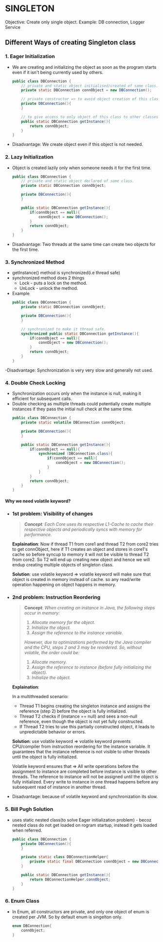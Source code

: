 # SINGLETON

Objective: Create only single object.
Example: DB connection, Logger Service

## Different Ways of creating Singleton class

### 1. Eager Initialization

- We are creating and initializing the object as soon as the program starts even if it isn't being currently used by others.

    ```java
    public class DBConnection {
        // private and static object initialised/created of same class.
        private static DBConnection connObject = new DBConnection();

        // private constructor => to avoid object creation of this class.
        private DBConnection(){
        }

        // to give access to only object of this class to other classes.
        public static DBConnection getInstance(){
            return connObject;
        }
    }
    ```

- Disadvantage: We create object even if this object is not needed.

### 2. Lazy Initialization

- Object is created lazily only when someone needs it for the first time.

    ```java
    public class DBConnection {
        // private and static object declared of same class.
        private static DBConnection connObject;

        private DBConnection(){
        }

        public static DBConnection getInstance(){
            if(connObject == null){
                connObject = new DBConnection();
            }
            return connObject;
        }
    }
    ```

- Disadvantage: Two threads at the same time can create two objects for the first time.

### 3. Synchronized Method

- getInstance() method is synchronized(i.e thread safe)
- synchronized method does 2 things
  - Lock - puts a lock on the method.
  - UnLock - unlock the method.
- Example
    ```java
    public class DBConnection {
        private static DBConnection connObject;

        private DBConnection(){
        }

        // synchronized to make it thread safe.
        synchronized public static DBConnection getInstance(){
            if(connObject == null){
                connObject = new DBConnection();
            }
            return connObject;
        }
    }
    ```

-Disadvantage: Synchronization is very very slow and generally not used.

### 4. Double Check Locking

- Synchronization occurs only when the instance is null, making it efficient for subsequent calls.
- Double checking as multiple threads could potentially create multiple instances if they pass the initial null check at the same time.
    ```java
    public class DBConnection {
        private static volatile DBConnection connObject;

        private DBConnection(){
        }

        public static DBConnection getInstance(){
            if(connObject == null){
                synchronized (DBConnection.class){
                    if(connObject == null){
                        connObject = new DBConnection();
                    }
                }
            }
            return connObject;
        }
    }
    ```

#### Why we need volatile keyword?

- ### 1st problem: Visibility of changes

    > ***Concept**: Each Core uses its respective L1-Cache to cache their respective objects and periodically syncs with memory for performance.*

    **Explaination**: Now if thread T1 from core1 and thread T2 from core2 tries to get connObject, here if T1 creates an object and stores in core1's cache so before syncup to memory it will not be visible to thread T2 from core2. So T2 will end up creating new object and hence we will endup creating multiple objects of singleton class.

    **Solution**: use volatile keyword => volatile keyword will make sure that object is created in memory instead of cache. so any read/write operation happening on object happens in memory.

- ### 2nd problem: Instruction Reordering

    > **Concept**: *When creating an instance in Java, the following steps occur in memory:*
    >
    > 1. *Allocate memory for the object.*
    > 2. *Initialize the object.*
    > 3. *Assign the reference to the instance variable.*
    >
    > *However, due to optimizations performed by the Java compiler and the CPU, steps 2 and 3 may be reordered. So, without volatile, the order could be:*
    >
    > 1. *Allocate memory.*
    > 2. *Assign the reference to instance (before fully initializing the object).*
    > 3. *Initialize the object.*

    **Explaination**:

    In a multithreaded scenario:
  - Thread T1 begins creating the singleton instance and assigns the reference (step 2) before the object is fully initialized.
  - Thread T2 checks if (instance == null) and sees a non-null reference, even though the object is not yet fully constructed.
  - If Thread T2 tries to use this partially constructed object, it leads to unpredictable behavior or errors.

  **Solution**: use volatile keyword => volatile keyword prevents CPU/compiler from instruction reordering for the instance variable. It guarantees that the instance reference is not visible to other threads until the object is fully initialized.

    Volatile keyword ensures that => All write operations before the assignment to instance are completed before instance is visible to other threads.
    The reference to instance will not be assigned until the object is fully initialized. Every write to instance in one thread happens before any subsequent read of instance in another thread.

- Disadvantage: because of volatile keyword and synchronization its slow.

### 5. Bill Pugh Solution

- uses static nested class(to solve Eager initialization problem) - becoz nested class do not get loaded on rogram startup, instead it gets loaded when referred.

    ```java
    public class DBConnection {
        private DBConnection(){
        }

        private static class DBConnectionHelper{
            private static final DBConnection connObject = new DBConnection();
        }

        public static DBConnection getInstance(){
            return DBConnectionHelper.connObject;
        }
    }
    ```

### 6. Enum Class

- In Enum, all constructors are private, and only one object of enum is created per JVM. So by default enum is singelton only.

    ```java
    enum DBConnection{
        connObject;
    }
    ```

